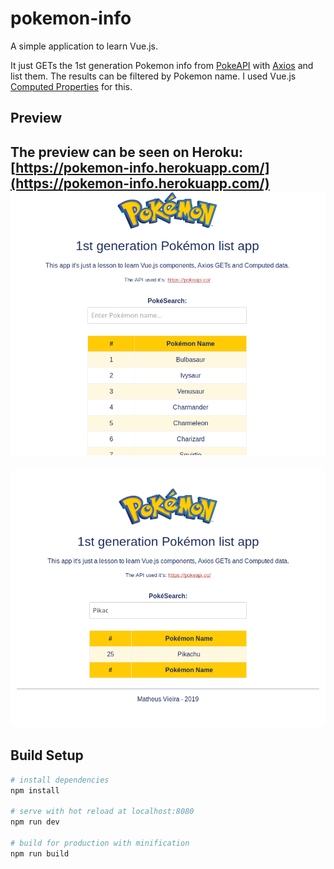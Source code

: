 # pokemon-info

A simple application to learn Vue.js.

It just GETs the 1st generation Pokemon info from [PokeAPI](https://pokeapi.co/) with [Axios](https://github.com/axios/axios) and list them. The results can be filtered by Pokemon name. I used Vue.js [Computed Properties](https://it.vuejs.org/v2/guide/computed.html) for this.

## Preview
The preview can be seen on Heroku: [https://pokemon-info.herokuapp.com/](https://pokemon-info.herokuapp.com/)
![alt Preview 1](https://raw.githubusercontent.com/mathvp/vue-studies/master/pokemon-info/poke-screen-1.png)
-------
![alt Preview 2](https://raw.githubusercontent.com/mathvp/vue-studies/master/pokemon-info/poke-screen-2.png)

## Build Setup

``` bash
# install dependencies
npm install

# serve with hot reload at localhost:8080
npm run dev

# build for production with minification
npm run build
```
